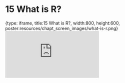 # 15 What is R?
 
{type: iframe, title:15 What is R?, width:800, height:600, poster:resources/chapt_screen_images/what-is-r.png}
![](https://datatrail-jhu.github.io/DataTrail/no_toc/what-is-r.html)
 

 
